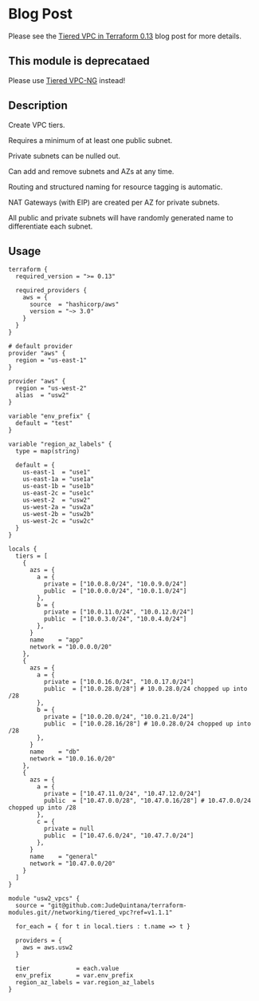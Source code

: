 # Blog Post
Please see the [Tiered VPC in Terraform
0.13](https://jq1.io/posts/tiered_vpc) blog post for more
details.

## This module is deprecataed
Please use [Tiered VPC-NG](https://github.com/JudeQuintana/terraform-modules/tree/master/networking/tiered_vpc_ng) instead!

## Description
Create VPC tiers.

Requires a minimum of at least one public subnet.

Private subnets can be nulled out.

Can add and remove subnets and AZs at any time.

Routing and structured naming for resource tagging is automatic.

NAT Gateways (with EIP) are created per AZ for private subnets.

All public and private subnets will have randomly generated name to differentiate each subnet.

## Usage
```
terraform {
  required_version = ">= 0.13"

  required_providers {
    aws = {
      source  = "hashicorp/aws"
      version = "~> 3.0"
    }
  }
}

# default provider
provider "aws" {
  region = "us-east-1"
}

provider "aws" {
  region = "us-west-2"
  alias  = "usw2"
}

variable "env_prefix" {
  default = "test"
}

variable "region_az_labels" {
  type = map(string)

  default = {
    us-east-1  = "use1"
    us-east-1a = "use1a"
    us-east-1b = "use1b"
    us-east-2c = "use1c"
    us-west-2  = "usw2"
    us-west-2a = "usw2a"
    us-west-2b = "usw2b"
    us-west-2c = "usw2c"
  }
}

locals {
  tiers = [
    {
      azs = {
        a = {
          private = ["10.0.8.0/24", "10.0.9.0/24"]
          public  = ["10.0.0.0/24", "10.0.1.0/24"]
        },
        b = {
          private = ["10.0.11.0/24", "10.0.12.0/24"]
          public  = ["10.0.3.0/24", "10.0.4.0/24"]
        },
      }
      name    = "app"
      network = "10.0.0.0/20"
    },
    {
      azs = {
        a = {
          private = ["10.0.16.0/24", "10.0.17.0/24"]
          public  = ["10.0.28.0/28"] # 10.0.28.0/24 chopped up into /28
        },
        b = {
          private = ["10.0.20.0/24", "10.0.21.0/24"]
          public  = ["10.0.28.16/28"] # 10.0.28.0/24 chopped up into /28
        },
      }
      name    = "db"
      network = "10.0.16.0/20"
    },
    {
      azs = {
        a = {
          private = ["10.47.11.0/24", "10.47.12.0/24"]
          public  = ["10.47.0.0/28", "10.47.0.16/28"] # 10.47.0.0/24 chopped up into /28
        },
        c = {
          private = null
          public  = ["10.47.6.0/24", "10.47.7.0/24"]
        },
      }
      name    = "general"
      network = "10.47.0.0/20"
    }
  ]
}

module "usw2_vpcs" {
  source = "git@github.com:JudeQuintana/terraform-modules.git//networking/tiered_vpc?ref=v1.1.1"

  for_each = { for t in local.tiers : t.name => t }

  providers = {
    aws = aws.usw2
  }

  tier             = each.value
  env_prefix       = var.env_prefix
  region_az_labels = var.region_az_labels
}

```
